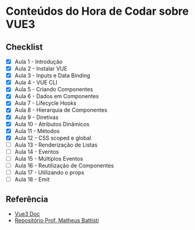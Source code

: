 # Conteúdos do Hora de Codar sobre VUE3

## Checklist

- [x]  Aula 1 - Introdução
- [x]  Aula 2 - Instalar VUE
- [x]  Aula 3 - Inputs e Data Binding
- [x]  Aula 4 - VUE CLI
- [x]  Aula 5 - Criando Componentes
- [x]  Aula 6 - Dados em Componentes
- [x]  Aula 7 - Lifecycle Hooks
- [x]  Aula 8 - Hierarquia de Componentes
- [x]  Aula 9 - Diretivas
- [x]  Aula 10 - Atributos Dinâmicos
- [x]  Aula 11 - Métodos
- [x]  Aula 12 - CSS scoped e global
- [ ]  Aula 13 - Renderização de Listas
- [ ]  Aula 14 - Eventos
- [ ]  Aula 15 - Múltiplos Eventos
- [ ]  Aula 16 - Reutilização de Componentes
- [ ]  Aula 17 - Utilizando o props
- [ ]  Aula 18 - Emit
## Referência

 - [Vue3 Doc](https://vuejs.org/guide/introduction.html)
 - [Repositório Prof. Matheus Battisti](https://github.com/matheusbattisti/curso_vue_yt)